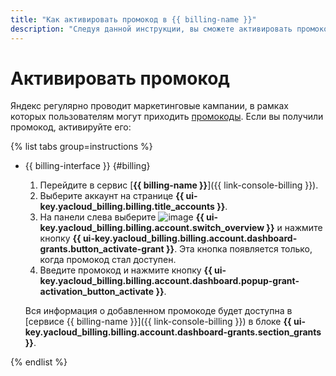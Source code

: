 ```yaml
---
title: "Как активировать промокод в {{ billing-name }}"
description: "Следуя данной инструкции, вы сможете активировать промокод."
---
```


# Активировать промокод


Яндекс регулярно проводит маркетинговые кампании, в рамках которых пользователям могут приходить [промокоды](../concepts/promo-code.md). Если вы получили промокод, активируйте его:

{% list tabs group=instructions %}

- {{ billing-interface }} {#billing}

  1. Перейдите в сервис [**{{ billing-name }}**]({{ link-console-billing }}).
  1. Выберите аккаунт на странице **{{ ui-key.yacloud_billing.billing.title_accounts }}**.
  1. На панели слева выберите ![image](../../_assets/console-icons/flag.svg) **{{ ui-key.yacloud_billing.billing.account.switch_overview }}** и нажмите кнопку **{{ ui-key.yacloud_billing.billing.account.dashboard-grants.button_activate-grant }}**. Эта кнопка появляется только, когда промокод стал доступен.
  1. Введите промокод и нажмите кнопку **{{ ui-key.yacloud_billing.billing.account.dashboard.popup-grant-activation_button_activate }}**.

  Вся информация о добавленном промокоде будет доступна в [сервисе {{ billing-name }}]({{ link-console-billing }}) в блоке **{{ ui-key.yacloud_billing.billing.account.dashboard-grants.section_grants }}**.

{% endlist %}
